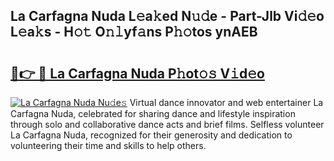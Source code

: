 ## La Carfagna Nuda L𝚎a𝚔ed N𝚞𝚍e - Part-Jlb Vi𝚍𝚎o L𝚎a𝚔s - H𝚘𝚝 O𝚗𝚕yf𝚊ns P𝚑𝚘tos ynAEB

# <h2><a href="http://kf8b36e.oniu.top/?m=La+Carfagna+Nuda">🔗👉 🔴 La Carfagna Nuda P𝚑ot𝚘𝚜 V𝚒d𝚎o</a></h2>

[![La Carfagna Nuda Nu𝚍e𝚜](https://i.imgur.com/0qMVB7G.gif)](http://kf8b36e.oniu.top/?m=La+Carfagna+Nuda)
Virtual dance innovator and web entertainer La Carfagna Nuda, celebrated for sharing dance and lifestyle inspiration through solo and collaborative dance acts and brief films. Selfless volunteer La Carfagna Nuda, recognized for their generosity and dedication to volunteering their time and skills to help others.  
